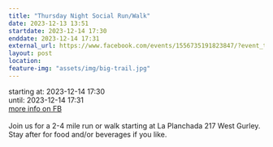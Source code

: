 ```yaml
---
title: "Thursday Night Social Run/Walk"
date: 2023-12-13 13:51
startdate: 2023-12-14 17:30
enddate: 2023-12-14 17:31
external_url: https://www.facebook.com/events/1556735191823847/?event_time_id=1556735235157176
layout: post
location: 
feature-img: "assets/img/big-trail.jpg"
---
```


starting at: 2023-12-14 17:30<br>until: 2023-12-14 17:31<br><a href="https://www.facebook.com/events/1556735191823847/?event_time_id=1556735235157176">more info on FB</a><br><br>Join us for a 2-4 mile run or walk starting at La Planchada 217 West Gurley. Stay after for food and/or beverages if you like. <br>
  <br>
  
